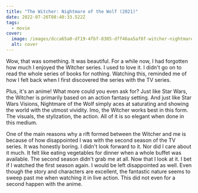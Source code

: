 ```yaml
---
title: "The Witcher: Nightmare of the Wolf (2021)"
date: 2022-07-26T08:40:33.522Z
tags:
  - movie
cover:
  image: /images/dcca65a0-df19-4fbf-8385-dff46aa5af8f-witcher-nightmare-of-the-wolf-1917193219.jpg
  alt: cover
---
```

Wow, that was something. It was beautiful. For a while now, I had forgotten how much I enjoyed the Witcher series. I used to love it. I didn't go on to read the whole series of books for nothing. Watching this, reminded me of how I felt back when I first discovered the series with the TV series. 

Plus, it's an anime! What more could you even ask for? Just like Star Wars, the Witcher is primarily based on an action fantasy setting. And just like Star Wars Visions, Nightmare of the Wolf simply aces at saturating and showing the world with the utmost vividity. Imo, the Witcher works best in this form. The visuals, the stylization, the action. All of it is so elegant when done in this medium. 

One of the main reasons why a rift formed between the Witcher and me is because of how disappointed I was with the second season of the TV series. It was honestly boring. I didn't look forward to it. Nor did I care about it much. It felt like eating vegetables for dinner when a whole buffet was available. The second season didn't grab me at all. Now that I look at it. I bet if I watched the first season again. I would be left disappointed as well. Even though the story and characters are excellent, the fantastic nature seems to sweep past me when watching it in live action. This did not even for a second happen with the anime.